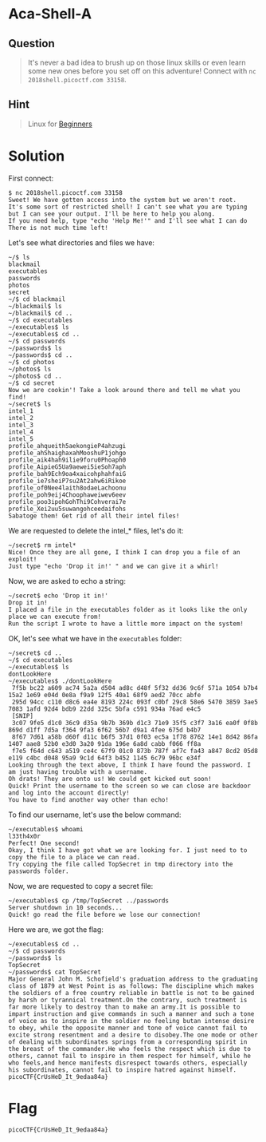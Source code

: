 # Aca-Shell-A
## Question
>It's never a bad idea to brush up on those linux skills or even learn some new ones before you set off on this adventure! Connect with `nc 2018shell.picoctf.com 33158`. 

## Hint
>Linux for [Beginners](https://maker.pro/education/basic-linux-commands-for-beginners)

# Solution
First connect:
~~~~
$ nc 2018shell.picoctf.com 33158
Sweet! We have gotten access into the system but we aren't root.
It's some sort of restricted shell! I can't see what you are typing
but I can see your output. I'll be here to help you along.
If you need help, type "echo 'Help Me!'" and I'll see what I can do
There is not much time left!
~~~~

Let's see what directories and files we have:
~~~~
~/$ ls
blackmail
executables
passwords
photos
secret
~/$ cd blackmail
~/blackmail$ ls
~/blackmail$ cd ..
~/$ cd executables
~/executables$ ls
~/executables$ cd ..
~/$ cd passwords
~/passwords$ ls
~/passwords$ cd ..
~/$ cd photos
~/photos$ ls
~/photos$ cd ..
~/$ cd secret
Now we are cookin'! Take a look around there and tell me what you find!
~/secret$ ls
intel_1
intel_2
intel_3
intel_4
intel_5
profile_ahqueith5aekongieP4ahzugi
profile_ahShaighaxahMooshuP1johgo
profile_aik4hah9ilie9foru0Phoaph0
profile_AipieG5Ua9aewei5ieSoh7aph
profile_bah9Ech9oa4xaicohphahfaiG
profile_ie7sheiP7su2At2ahw6iRikoe
profile_of0Nee4laith8odaeLachoonu
profile_poh9eij4Choophaweiwev6eev
profile_poo3ipohGohThi9Cohverai7e
profile_Xei2uu5suwangohceedaifohs
Sabatoge them! Get rid of all their intel files!
~~~~

We are requested to delete the intel_* files, let's do it:
~~~~
~/secret$ rm intel*
Nice! Once they are all gone, I think I can drop you a file of an exploit!
Just type "echo 'Drop it in!' " and we can give it a whirl!
~~~~

Now, we are asked to echo a string:
~~~~
~/secret$ echo 'Drop it in!'
Drop it in!
I placed a file in the executables folder as it looks like the only place we can execute from!
Run the script I wrote to have a little more impact on the system!
~~~~

OK, let's see what we have in the `executables` folder:
~~~~
~/secret$ cd ..
~/$ cd executables
~/executables$ ls
dontLookHere
~/executables$ ./dontLookHere
 7f5b bc22 a609 ac74 5a2a d504 ad8c d48f 5f32 dd36 9c6f 571a 1054 b7b4 15a2 1e69 e04d 0e8a f9a9 12f5 40a1 68f9 aed2 70cc abfe
 295d 94cc c110 d8c6 ea4e 8193 224c 093f c0bf 29c8 58e6 5470 3859 3ae5 7083 1afd 92d4 bdb9 22dd 325c 5bfa c591 934a 76ad e4c5
 [SNIP]
 3c07 9fe5 d1c0 36c9 d35a 9b7b 369b d1c3 71e9 35f5 c3f7 3a16 ea0f 0f8b 869d d1ff 7d5a f364 9fa3 6f62 56b7 d9a1 4fee 675d b4b7
 8f67 7d61 a58b d60f d11c b6f5 37d1 0f03 ec5a 1f78 8762 14e1 8d42 86fa 1407 aae8 52b0 e3d0 3a20 91da 196e 6a8d cabb f066 ff8a
 f7e5 f64d c643 a519 ce4c 67f9 01c0 873b 787f af7c fa43 a847 8cd2 05d8 e119 c4bc d048 95a9 9c1d 64f3 b452 1145 6c79 96bc e34f
Looking through the text above, I think I have found the password. I am just having trouble with a username.
Oh drats! They are onto us! We could get kicked out soon!
Quick! Print the username to the screen so we can close are backdoor and log into the account directly!
You have to find another way other than echo!
~~~~

To find our username, let's use the below command:
~~~~
~/executables$ whoami
l33th4x0r
Perfect! One second!
Okay, I think I have got what we are looking for. I just need to to copy the file to a place we can read.
Try copying the file called TopSecret in tmp directory into the passwords folder.
~~~~

Now, we are requested to copy a secret file:
~~~~
~/executables$ cp /tmp/TopSecret ../passwords
Server shutdown in 10 seconds...
Quick! go read the file before we lose our connection!
~~~~

Here we are, we got the flag:
~~~~
~/executables$ cd ..
~/$ cd passwords
~/passwords$ ls
TopSecret
~/passwords$ cat TopSecret
Major General John M. Schofield's graduation address to the graduating class of 1879 at West Point is as follows: The discipline which makes the soldiers of a free country reliable in battle is not to be gained by harsh or tyrannical treatment.On the contrary, such treatment is far more likely to destroy than to make an army.It is possible to impart instruction and give commands in such a manner and such a tone of voice as to inspire in the soldier no feeling butan intense desire to obey, while the opposite manner and tone of voice cannot fail to excite strong resentment and a desire to disobey.The one mode or other of dealing with subordinates springs from a corresponding spirit in the breast of the commander.He who feels the respect which is due to others, cannot fail to inspire in them respect for himself, while he who feels,and hence manifests disrespect towards others, especially his subordinates, cannot fail to inspire hatred against himself.
picoCTF{CrUsHeD_It_9edaa84a}
~~~~

# Flag
`picoCTF{CrUsHeD_It_9edaa84a}`

